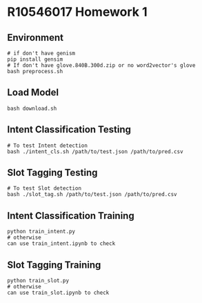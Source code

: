 # R10546017  Homework 1 

## Environment
```shell
# if don't have genism
pip install gensim
# If don't have glove.840B.300d.zip or no word2vector's glove
bash preprocess.sh
```

## Load Model
```shell
bash download.sh
```

## Intent Classification Testing
```shell
# To test Intent detection
bash ./intent_cls.sh /path/to/test.json /path/to/pred.csv
```

## Slot Tagging Testing
```shell
# To test Slot detection
bash ./slot_tag.sh /path/to/test.json /path/to/pred.csv
```

## Intent Classification Training
```shell
python train_intent.py
# otherwise 
can use train_intent.ipynb to check
```

## Slot Tagging Training
```shell
python train_slot.py
# otherwise 
can use train_slot.ipynb to check
```
